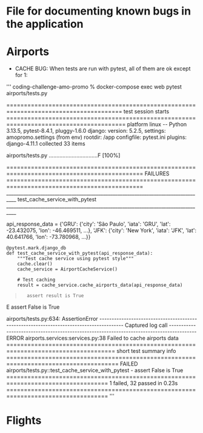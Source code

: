 # File for documenting known bugs in the application

# Airports
- CACHE BUG: When tests are run with pytest, all of them are ok except for 1:

'''
coding-challenge-amo-promo % docker-compose exec web pytest airports/tests.py 

======================================================================================= test session starts ========================================================================================
platform linux -- Python 3.13.5, pytest-8.4.1, pluggy-1.6.0
django: version: 5.2.5, settings: amopromo.settings (from env)
rootdir: /app
configfile: pytest.ini
plugins: django-4.11.1
collected 33 items                                                                                                                                                                                 

airports/tests.py ................................F                                                                                                                                          [100%]

============================================================================================= FAILURES =============================================================================================
__________________________________________________________________________________ test_cache_service_with_pytest __________________________________________________________________________________

api_response_data = {'GRU': {'city': 'São Paulo', 'iata': 'GRU', 'lat': -23.432075, 'lon': -46.469511, ...}, 'JFK': {'city': 'New York', 'iata': 'JFK', 'lat': 40.641766, 'lon': -73.780968, ...}}

    @pytest.mark.django_db
    def test_cache_service_with_pytest(api_response_data):
        """Test cache service using pytest style"""
        cache.clear()
        cache_service = AirportCacheService()
    
        # Test caching
        result = cache_service.cache_airports_data(api_response_data)
>       assert result is True
E       assert False is True

airports/tests.py:634: AssertionError
---------------------------------------------------------------------------------------- Captured log call -----------------------------------------------------------------------------------------
ERROR    airports.services:services.py:38 Failed to cache airports data
===================================================================================== short test summary info ======================================================================================
FAILED airports/tests.py::test_cache_service_with_pytest - assert False is True
=================================================================================== 1 failed, 32 passed in 0.23s ===================================================================================
'''

# Flights